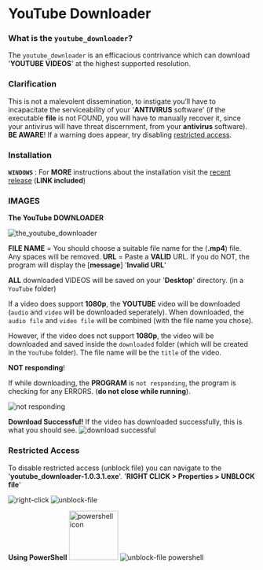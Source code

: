 # YouTube Downloader

### **What is the** `youtube_downloader`?
The `youtube_downloader` is an efficacious contrivance which can download '**YOUTUBE VIDEOS**' at the highest supported resolution.


### **Clarification** 
This is not a malevolent dissemination, to instigate you’ll have to incapacitate the serviceability of your '**ANTIVIRUS** software' (if the executable **file** is not FOUND, you will have to manually recover it, since your antivirus will have threat discernment, from your **antivirus** software). **BE AWARE**!
 If a warning does appear, try disabling [restricted access](https://github.com/Panos-Jr/YouTube_Downloader/blob/main/README.md#restricted-access).



### **Installation**
**`WINDOWS`** : For **MORE** instructions about the installation visit the [recent release](https://github.com/Panos-Jr/YouTube_Downloader/releases/tag/v1.0.3.1) (**LINK included**)

### **IMAGES**

**The YouTube DOWNLOADER**

<img src="https://user-images.githubusercontent.com/84411578/150658052-6056dc07-9f87-4aa4-a7c8-7f2f1b4000c5.png" alt="the_youtube_downloader">

**FILE NAME** = You should choose a suitable file name for the (**.mp4**) file. Any spaces will be removed.
**URL** = Paste a **VALID** URL. If you do NOT, the program will display the [**message**] '**Invalid URL**'

<b>ALL</b> downloaded VIDEOS will be saved on your '**Desktop**' directory. (in a `YouTube` folder)

If a video does support **1080p**, the **YOUTUBE** video will be downloaded (`audio` and `video` will be downloaded seperately). When downloaded, the `audio file` and `video file` will be combined (with the file name you chose).

However, if the video does not support **1080p**, the video will be downloaded and saved inside the `downloaded` folder (which will be created in the `YouTube` folder). The file name will be the `title` of the video.

**NOT responding**!

If while downloading, the **PROGRAM** is `not responding`, the program is checking for any ERRORS. (**do not close while running**).

<img src="https://user-images.githubusercontent.com/84411578/150657826-a9840b56-bfaa-4357-94fd-78858ddc76ac.png" alt="not responding">

**Download Successful!**
If the video has downloaded successfully, this is what you should see.
<img src="https://user-images.githubusercontent.com/84411578/150657922-847ee096-54be-4dec-8608-1d9b6e7249ab.png" alt="download successful">

### **Restricted Access**
To disable restricted access (unblock file) you can navigate to the '<b>youtube_downloader-1.0.3.1.exe</b>'. 
'<b>RIGHT CLICK > Properties > UNBLOCK file</b>'

<img src="https://user-images.githubusercontent.com/84411578/150657319-a2f1d699-3007-4c00-9466-26415244a2af.png" alt="right-click">

<img src="https://user-images.githubusercontent.com/84411578/150657464-07e60971-2b50-47b5-bea5-95670e3ca7f9.png" alt="unblock-file">

<b>Using PowerShell</b>
<img src="https://upload.wikimedia.org/wikipedia/commons/2/2f/PowerShell_5.0_icon.png" alt="powershell icon" width="100">
<img src="https://user-images.githubusercontent.com/84411578/150657094-42531c9c-3a35-46d9-beaf-56640722f883.png" alt="unblock-file powershell">
